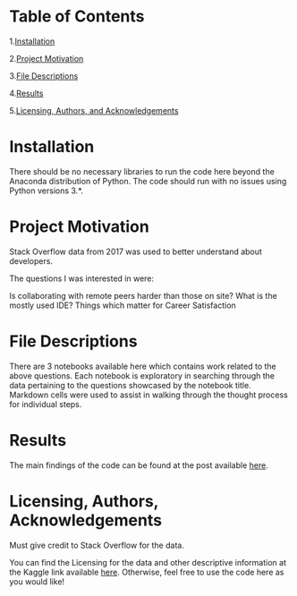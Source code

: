 # Table of Contents

   1.[Installation](#installation)
  
   2.[Project Motivation](#project-motivation)
  
   3.[File Descriptions](#file-descriptions)
   
   4.[Results](#results)
   
   5.[Licensing, Authors, and Acknowledgements](#licensing,-authors,-acknowledgements)
  

# Installation

There should be no necessary libraries to run the code here beyond the Anaconda distribution of Python. The code should run with no issues using Python versions 3.*.

# Project Motivation

Stack Overflow data from 2017 was used to better understand about developers. 

The questions I was interested in were:

Is collaborating with remote peers harder than those on site?
What is the mostly used IDE?
Things which matter for Career Satisfaction


# File Descriptions

There are 3 notebooks available here which contains work related to the above questions. Each notebook is exploratory in searching through the data pertaining to the questions showcased by the notebook title. Markdown cells were used to assist in walking through the thought process for individual steps.


# Results

The main findings of the code can be found at the post available [here](https://medium.com/@cresclux/know-more-about-developers-a337d8047995).

# Licensing, Authors, Acknowledgements

Must give credit to Stack Overflow for the data. 

You can find the Licensing for the data and other descriptive information at the Kaggle link available [here](https://www.kaggle.com/stackoverflow/so-survey-2017/data). Otherwise, feel free to use the code here as you would like!
